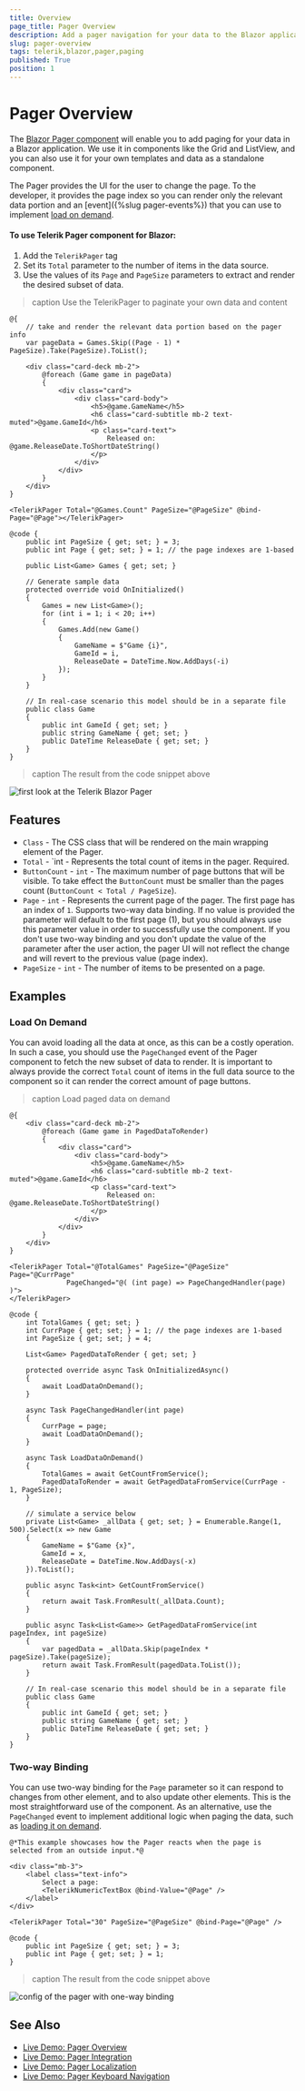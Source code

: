 ```yaml
---
title: Overview
page_title: Pager Overview
description: Add a pager navigation for your data to the Blazor application.
slug: pager-overview
tags: telerik,blazor,pager,paging
published: True
position: 1
---
```


# Pager Overview

The <a href="https://www.telerik.com/blazor-ui/pager" target="_blank">Blazor Pager component</a> will enable you to add paging for your data in a Blazor application. We use it in components like the Grid and ListView, and you can also use it for your own templates and data as a standalone component.

The Pager provides the UI for the user to change the page. To the developer, it provides the page index so you can render only the relevant data portion and an [event]({%slug pager-events%}) that you can use to implement [load on demand](#load-on-demand).

#### To use Telerik Pager component for Blazor:

1. Add the `TelerikPager` tag
1. Set its `Total` parameter to the number of items in the data source.
1. Use the values of its `Page` and `PageSize` parameters to extract and render the desired subset of data.

>caption Use the TelerikPager to paginate your own data and content

````CSHTML
@{
    // take and render the relevant data portion based on the pager info
    var pageData = Games.Skip((Page - 1) * PageSize).Take(PageSize).ToList();

    <div class="card-deck mb-2">
        @foreach (Game game in pageData)
        {
            <div class="card">
                <div class="card-body">
                    <h5>@game.GameName</h5>
                    <h6 class="card-subtitle mb-2 text-muted">@game.GameId</h6>
                    <p class="card-text">
                        Released on: @game.ReleaseDate.ToShortDateString()
                    </p>
                </div>
            </div>
        }
    </div>
}

<TelerikPager Total="@Games.Count" PageSize="@PageSize" @bind-Page="@Page"></TelerikPager>

@code {
    public int PageSize { get; set; } = 3;
    public int Page { get; set; } = 1; // the page indexes are 1-based

    public List<Game> Games { get; set; }

    // Generate sample data
    protected override void OnInitialized()
    {
        Games = new List<Game>();
        for (int i = 1; i < 20; i++)
        {
            Games.Add(new Game()
            {
                GameName = $"Game {i}",
                GameId = i,
                ReleaseDate = DateTime.Now.AddDays(-i)
            });
        }
    }

    // In real-case scenario this model should be in a separate file
    public class Game
    {
        public int GameId { get; set; }
        public string GameName { get; set; }
        public DateTime ReleaseDate { get; set; }
    }
}
````

>caption The result from the code snippet above

![first look at the Telerik Blazor Pager](images/pager-first-look.png)


## Features

* `Class` - The CSS class that will be rendered on the main wrapping element of the Pager.
* `Total` - `int - Represents the total count of items in the pager. Required.
* `ButtonCount` - `int` - The maximum number of page buttons that will be visible. To take effect the `ButtonCount` must be smaller than the pages count (`ButtonCount < Total / PageSize`).
* `Page` - `int` - Represents the current page of the pager. The first page has an index of `1`. Supports two-way data binding. If no value is provided the parameter will default to the first page (1), but you should always use this parameter value in order to successfully use the component. If you don't use two-way binding and you don't update the value of the parameter after the user action, the pager UI will not reflect the change and will revert to the previous value (page index).
* `PageSize` - `int` - The number of items to be presented on a page.

## Examples

### Load On Demand

You can avoid loading all the data at once, as this can be a costly operation. In such a case, you should use the `PageChanged` event of the Pager component to fetch the new subset of data to render. It is important to always provide the correct `Total` count of items in the full data source to the component so it can render the correct amount of page buttons.

>caption Load paged data on demand

````CSHTML
@{
    <div class="card-deck mb-2">
        @foreach (Game game in PagedDataToRender)
        {
            <div class="card">
                <div class="card-body">
                    <h5>@game.GameName</h5>
                    <h6 class="card-subtitle mb-2 text-muted">@game.GameId</h6>
                    <p class="card-text">
                        Released on: @game.ReleaseDate.ToShortDateString()
                    </p>
                </div>
            </div>
        }
    </div>
}

<TelerikPager Total="@TotalGames" PageSize="@PageSize" Page="@CurrPage"
              PageChanged="@( (int page) => PageChangedHandler(page)  )">
</TelerikPager>

@code {
    int TotalGames { get; set; }
    int CurrPage { get; set; } = 1; // the page indexes are 1-based
    int PageSize { get; set; } = 4;

    List<Game> PagedDataToRender { get; set; }

    protected override async Task OnInitializedAsync()
    {
        await LoadDataOnDemand();
    }

    async Task PageChangedHandler(int page)
    {
        CurrPage = page;
        await LoadDataOnDemand();
    }

    async Task LoadDataOnDemand()
    {
        TotalGames = await GetCountFromService();
        PagedDataToRender = await GetPagedDataFromService(CurrPage - 1, PageSize);
    }

    // simulate a service below
    private List<Game> _allData { get; set; } = Enumerable.Range(1, 500).Select(x => new Game
    {
        GameName = $"Game {x}",
        GameId = x,
        ReleaseDate = DateTime.Now.AddDays(-x)
    }).ToList();

    public async Task<int> GetCountFromService()
    {
        return await Task.FromResult(_allData.Count);
    }

    public async Task<List<Game>> GetPagedDataFromService(int pageIndex, int pageSize)
    {
        var pagedData = _allData.Skip(pageIndex * pageSize).Take(pageSize);
        return await Task.FromResult(pagedData.ToList());
    }

    // In real-case scenario this model should be in a separate file
    public class Game
    {
        public int GameId { get; set; }
        public string GameName { get; set; }
        public DateTime ReleaseDate { get; set; }
    }
}
````

### Two-way Binding

You can use two-way binding for the `Page` parameter so it can respond to changes from other element, and to also update other elements. This is the most straightforward use of the component. As an alternative, use the `PageChanged` event to implement additional logic when paging the data, such as [loading it on demand](#load-on-demand).

````CSHTML
@*This example showcases how the Pager reacts when the page is selected from an outside input.*@

<div class="mb-3">
    <label class="text-info">
        Select a page:
        <TelerikNumericTextBox @bind-Value="@Page" />
    </label>
</div>

<TelerikPager Total="30" PageSize="@PageSize" @bind-Page="@Page" />

@code {
    public int PageSize { get; set; } = 3;
    public int Page { get; set; } = 1;
}
````
>caption The result from the code snippet above

![config of the pager with one-way binding](images/checkbox-page-selection-outside-input.gif)

## See Also

* [Live Demo: Pager Overview](https://demos.telerik.com/blazor-ui/pager/overview)
* [Live Demo: Pager Integration](https://demos.telerik.com/blazor-ui/pager/integration)
* [Live Demo: Pager Localization](https://demos.telerik.com/blazor-ui/pager/localization)
* [Live Demo: Pager Keyboard Navigation](https://demos.telerik.com/blazor-ui/pager/keyboard-navigation)

